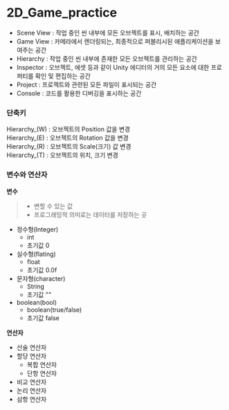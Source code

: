 # 2D_Game_practice

* Scene View
: 작업 중인 씬 내부에 모든 오브젝트를 표시, 배치하는 공간
* Game View
: 카메라에서 렌더링되는, 최종적으로 퍼블리시된 애플리케이션을 보여주는 공간
* Hierarchy
: 작업 중인 씬 내부에 존재한 모든 오브젝트를 관리하는 공간
* Inspector
: 오브젝트, 에셋 등과 같이 Unity 에디터의 거의 모든 요소에 대한 프로퍼티를 확인 및 편집하는 공간
* Project
: 프로젝트와 관련된 모든 파일이 표시되는 공간
* Console
: 코드를 활용한 디버깅을 표시하는 공간

### 단축키   
Hierarchy_(W) : 오브젝트의 Position 값을 변경   
Hierarchy_(E) : 오브젝트의 Rotation 값을 변경   
Hierarchy_(R) : 오브젝트의 Scale(크기) 값 변경   
Hierarchy_(T) : 오브젝트의 위치, 크기 변경   

### 변수와 연산자
**변수**
> * 변할 수 있는 값   
> * 프로그래밍적 의미로는 데이터를 저장하는 곳

* 정수형(Integer)
    * int
    * 초기값 0
* 실수형(flating)
    * float
    * 초기값 0.0f
* 문자형(character)
    * String
    * 초기값 ""
* boolean(bool)
    * boolean(true/false)
    * 초기값 false
 
**연산자**
* 산술 연산자
* 할당 연산자
    * 복합 연산자
    * 단항 연산자
* 비교 연산자
* 논리 연산자
* 삼항 연산자
